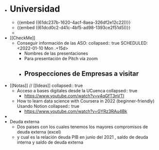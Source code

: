 - # Universidad
	- {{embed ((61dc237b-1620-4acf-8aea-326df2e12c22))}}
	- {{embed ((61dcd0c2-d41c-4bf5-ad98-1393ce2f51d5))}}
	-
- [[CheckMe]]
	- Conseguir información de las ASO:
	  collapsed:: true
	  SCHEDULED: <2022-01-10 Mon .+15d>
		- Nombres de las presentaciones
		- Para presentación de Pitch vía zoom
		- Prospecciones de Empresas a visitar
			-
- [[Notas]] // [[Ideas]]
  collapsed:: true
	- Acceso a bases digitales desde la UCuenca
	  collapsed:: true
		- https://www.youtube.com/watch?v=v4qGfT3nVTI
	- How to learn data science with Coursera in 2022 (beginner-friendly) Usando Notion
	  collapsed:: true
		- https://www.youtube.com/watch?v=GYRz3RAu4Bk
-
- Deuda externa
	- Dos paises con los cuales tenemos los mayores compromisos de deuda externa (excel)
	- y cual es la relación deuda PIB en junio del 2021 , saldo de deuda interna y saldo de deuda externa